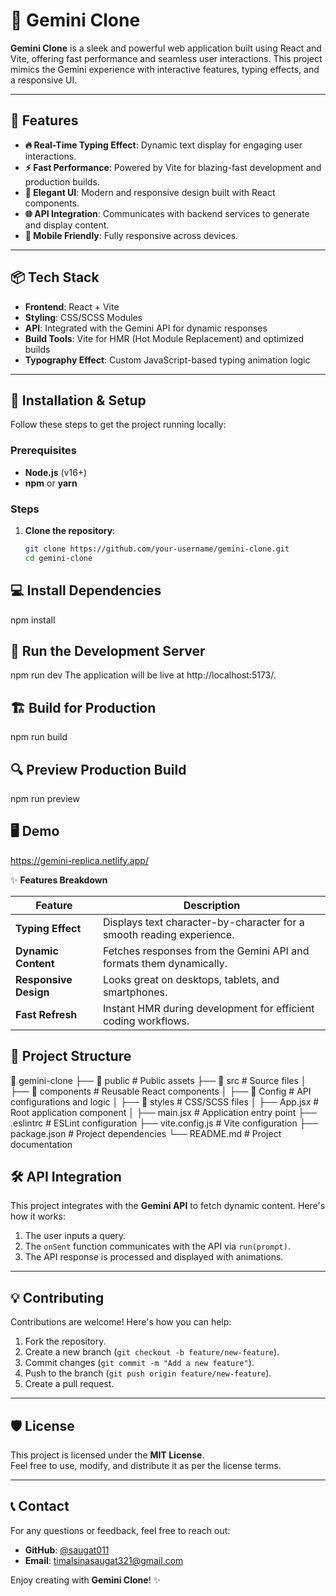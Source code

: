 # 🌌 Gemini Clone

**Gemini Clone** is a sleek and powerful web application built using React and Vite, offering fast performance and seamless user interactions. This project mimics the Gemini experience with interactive features, typing effects, and a responsive UI.

---

## 🚀 Features

- **🔥 Real-Time Typing Effect**: Dynamic text display for engaging user interactions.
- **⚡ Fast Performance**: Powered by Vite for blazing-fast development and production builds.
- **🎨 Elegant UI**: Modern and responsive design built with React components.
- **🌐 API Integration**: Communicates with backend services to generate and display content.
- **📱 Mobile Friendly**: Fully responsive across devices.

---

## 📦 Tech Stack

- **Frontend**: React + Vite
- **Styling**: CSS/SCSS Modules
- **API**: Integrated with the Gemini API for dynamic responses
- **Build Tools**: Vite for HMR (Hot Module Replacement) and optimized builds
- **Typography Effect**: Custom JavaScript-based typing animation logic

---

## 🎯 Installation & Setup

Follow these steps to get the project running locally:

### Prerequisites

- **Node.js** (v16+)
- **npm** or **yarn**

### Steps

1. **Clone the repository**:
   ```bash
   git clone https://github.com/your-username/gemini-clone.git
   cd gemini-clone

## 💻 Install Dependencies
npm install

## 🚀 Run the Development Server
npm run dev
The application will be live at http://localhost:5173/.

## 🏗️ Build for Production
npm run build

## 🔍 Preview Production Build
npm run preview

## 🖥️ Demo
https://gemini-replica.netlify.app/

✨ **Features Breakdown**

| Feature            | Description                                                                 |
|--------------------|-----------------------------------------------------------------------------|
| **Typing Effect**  | Displays text character-by-character for a smooth reading experience.       |
| **Dynamic Content**| Fetches responses from the Gemini API and formats them dynamically.         |
| **Responsive Design** | Looks great on desktops, tablets, and smartphones.                      |
| **Fast Refresh**   | Instant HMR during development for efficient coding workflows.              |

## 🌟 Project Structure
📂 gemini-clone
├── 📂 public # Public assets
├── 📂 src # Source files
│ ├── 📂 components # Reusable React components
│ ├── 📂 Config # API configurations and logic
│ ├── 📂 styles # CSS/SCSS files
│ ├── App.jsx # Root application component
│ ├── main.jsx # Application entry point
├── .eslintrc # ESLint configuration
├── vite.config.js # Vite configuration
├── package.json # Project dependencies
└── README.md # Project documentation

## 🛠️ API Integration

This project integrates with the **Gemini API** to fetch dynamic content. Here's how it works:

1. The user inputs a query.
2. The `onSent` function communicates with the API via `run(prompt)`.
3. The API response is processed and displayed with animations.

---

## 💡 Contributing

Contributions are welcome! Here's how you can help:

1. Fork the repository.
2. Create a new branch (`git checkout -b feature/new-feature`).
3. Commit changes (`git commit -m "Add a new feature"`).
4. Push to the branch (`git push origin feature/new-feature`).
5. Create a pull request.

---

## 🛡️ License

This project is licensed under the **MIT License**.  
Feel free to use, modify, and distribute it as per the license terms.

---

## 📞 Contact

For any questions or feedback, feel free to reach out:

- **GitHub**: [@saugat011](https://github.com/saugat011)
- **Email**: timalsinasaugat321@gmail.com

Enjoy creating with **Gemini Clone**! ✨







